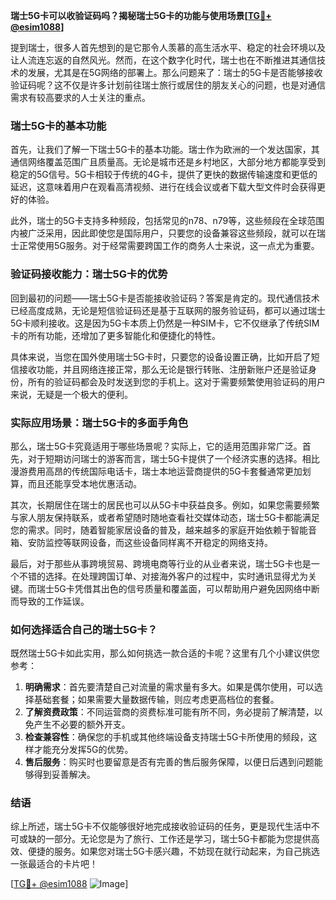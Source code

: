 **瑞士5G卡可以收验证码吗？揭秘瑞士5G卡的功能与使用场景[[TG💪+ @esim1088](https://t.me/s/esim1088)]**

提到瑞士，很多人首先想到的是它那令人羡慕的高生活水平、稳定的社会环境以及让人流连忘返的自然风光。然而，在这个数字化时代，瑞士也在不断推进其通信技术的发展，尤其是在5G网络的部署上。那么问题来了：瑞士的5G卡是否能够接收验证码呢？这不仅是许多计划前往瑞士旅行或居住的朋友关心的问题，也是对通信需求有较高要求的人士关注的重点。

### 瑞士5G卡的基本功能

首先，让我们了解一下瑞士5G卡的基本功能。瑞士作为欧洲的一个发达国家，其通信网络覆盖范围广且质量高。无论是城市还是乡村地区，大部分地方都能享受到稳定的5G信号。5G卡相较于传统的4G卡，提供了更快的数据传输速度和更低的延迟，这意味着用户在观看高清视频、进行在线会议或者下载大型文件时会获得更好的体验。

此外，瑞士的5G卡支持多种频段，包括常见的n78、n79等，这些频段在全球范围内被广泛采用，因此即使您是国际用户，只要您的设备兼容这些频段，就可以在瑞士正常使用5G服务。对于经常需要跨国工作的商务人士来说，这一点尤为重要。

### 验证码接收能力：瑞士5G卡的优势

回到最初的问题——瑞士5G卡是否能接收验证码？答案是肯定的。现代通信技术已经高度成熟，无论是短信验证码还是基于互联网的服务验证码，都可以通过瑞士5G卡顺利接收。这是因为5G卡本质上仍然是一种SIM卡，它不仅继承了传统SIM卡的所有功能，还增加了更多智能化和便捷化的特性。

具体来说，当您在国外使用瑞士5G卡时，只要您的设备设置正确，比如开启了短信接收功能，并且网络连接正常，那么无论是银行转账、注册新账户还是验证身份，所有的验证码都会及时发送到您的手机上。这对于需要频繁使用验证码的用户来说，无疑是一个极大的便利。

### 实际应用场景：瑞士5G卡的多面手角色

那么，瑞士5G卡究竟适用于哪些场景呢？实际上，它的适用范围非常广泛。首先，对于短期访问瑞士的游客而言，瑞士5G卡提供了一个经济实惠的选择。相比漫游费用高昂的传统国际电话卡，瑞士本地运营商提供的5G卡套餐通常更加划算，而且还能享受本地优惠活动。

其次，长期居住在瑞士的居民也可以从5G卡中获益良多。例如，如果您需要频繁与家人朋友保持联系，或者希望随时随地查看社交媒体动态，瑞士5G卡都能满足您的需求。同时，随着智能家居设备的普及，越来越多的家庭开始依赖于智能音箱、安防监控等联网设备，而这些设备同样离不开稳定的网络支持。

最后，对于那些从事跨境贸易、跨境电商等行业的从业者来说，瑞士5G卡也是一个不错的选择。在处理跨国订单、对接海外客户的过程中，实时通讯显得尤为关键。而瑞士5G卡凭借其出色的信号质量和覆盖面，可以帮助用户避免因网络中断而导致的工作延误。

### 如何选择适合自己的瑞士5G卡？

既然瑞士5G卡如此实用，那么如何挑选一款合适的卡呢？这里有几个小建议供您参考：

1. **明确需求**：首先要清楚自己对流量的需求量有多大。如果是偶尔使用，可以选择基础套餐；如果需要大量数据传输，则应考虑更高档位的套餐。
2. **了解资费政策**：不同运营商的资费标准可能有所不同，务必提前了解清楚，以免产生不必要的额外开支。
3. **检查兼容性**：确保您的手机或其他终端设备支持瑞士5G卡所使用的频段，这样才能充分发挥5G的优势。
4. **售后服务**：购买时也要留意是否有完善的售后服务保障，以便日后遇到问题能够得到妥善解决。

### 结语

综上所述，瑞士5G卡不仅能够很好地完成接收验证码的任务，更是现代生活中不可或缺的一部分。无论您是为了旅行、工作还是学习，瑞士5G卡都能为您提供高效、便捷的服务。如果您对瑞士5G卡感兴趣，不妨现在就行动起来，为自己挑选一张最适合的卡片吧！

[[TG💪+ @esim1088](https://t.me/s/esim1088) ![Image](https://i.postimg.cc/4NQfJmqS/Snipaste-2025-05-13-00-14-12.png)]